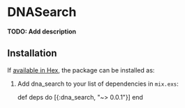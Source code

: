# DNASearch

**TODO: Add description**

## Installation

If [available in Hex](https://hex.pm/docs/publish), the package can be installed as:

  1. Add dna_search to your list of dependencies in `mix.exs`:

        def deps do
          [{:dna_search, "~> 0.0.1"}]
        end
